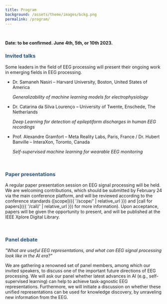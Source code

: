 ```yaml
---
title: Program
background: /assets/theme/images/bckg.png
permalink: /program/
---
```


&nbsp;  

**Date: to be confirmed. June 4th, 5th, or 10th 2023.**

### **<span style="color:#2B547E">Invited talks</span>**

Some leaders in the field of EEG processing will present their ongoing work in emerging fields in EEG processing.

- Dr. Samaneh Nasiri – Harvard University, Boston, United States of America 

    *Generalizability of machine learning models for electrophysiology*
- Dr. Catarina da Silva Lourenço – University of Twente, Enschede, The Netherlands

    *Deep Learning for detection of epileptiform discharges in human EEG recordings*
- Prof. Alexandre Gramfort – Meta Reality Labs, Paris, France / Dr. Hubert Banville – InteraXon, Toronto, Canada

    *Self-supervised machine learning for wearable EEG monitoring*

&nbsp;  

### **<span style="color:#2B547E">Paper presentations</span>**

A regular paper presentation session on EEG signal processing will be held. We are welcoming contributions, which should be submitted by February 24 via the main conference platform, and will be reviewed according to the conference standards ([scope]({{ '/scope/' | relative_url }}) and [call for papers]({{ '/call/' | relative_url }}) for more information). Upon acceptance, papers will be given the opportunity to present, and will be published at the IEEE Xplore Digital Library.


&nbsp;  

### **<span style="color:#2B547E">Panel debate</span>**

*"What are useful EEG representations, and what can EEG signal processing look like in the AI era?"*

We are gathering a renowned set of panel members, among which our invited speakers, to discuss one of the important future directions of EEG processing. We will ask our panel whether latest advances in AI (e.g., self-supervised learning) can help to achieve task-agnostic EEG representations. Furthermore, we will initiate a discussion on whether these unified representations can be used for knowledge discovery, by unraveling new information from the EEG.

